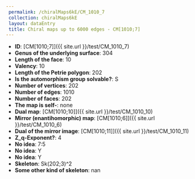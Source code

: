 ```yaml
--- 
 permalink: /chiralMaps6kE/CM_1010_7 
 collection: chiralMaps6kE
 layout: dataEntry
 title: Chiral maps up to 6000 edges - CM[1010;7]
---
```


- **ID**: [CM[1010;7]]({{ site.url }}/test/CM_1010_7)
- **Genus of the underlying surface**: 304
- **Length of the face**: 10
- **Valency**: 10
- **Length of the Petrie polygon**: 202
- **Is the automorphism group solvable?**: S
- **Number of vertices**: 202
- **Number of edges**: 1010
- **Number of faces**: 202
- **The map is self-**: none
- **Dual map**: [CM[1010;10]]({{ site.url }}/test/CM_1010_10)
- **Mirror (enantihomorphic) map**: [CM[1010;6]]({{ site.url }}/test/CM_1010_6)
- **Dual of the mirror image**: [CM[1010;11]]({{ site.url }}/test/CM_1010_11)
- **Z_q-Exponent?**: 4
- **No idea**:  7:5
- **No idea**: Y
- **No idea**: Y
- **Skeleton**: Sk(202;3)^2
- **Some other kind of skeleton**: nan
